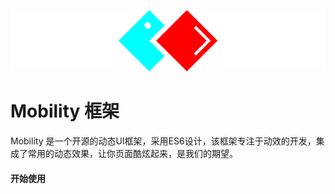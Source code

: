 ![](./docs/.vuepress/public/logo.png)

# Mobility 框架
Mobility 是一个开源的动态UI框架，采用ES6设计，该框架专注于动效的开发，集成了常用的动态效果，让你页面酷炫起来，是我们的期望。

#### 开始使用
